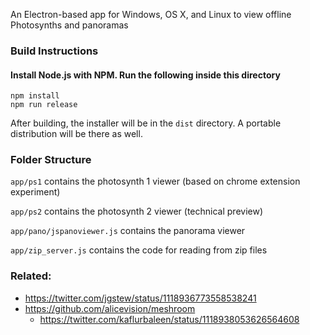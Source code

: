 An Electron-based app for Windows, OS X, and Linux to view offline Photosynths and panoramas

### Build Instructions
#### Install Node.js with NPM. Run the following inside this directory
```
npm install
npm run release
```
After building, the installer will be in the `dist` directory.  A portable distribution will be there as well.
### Folder Structure
`app/ps1` contains the photosynth 1 viewer (based on chrome extension experiment)

`app/ps2` contains the photosynth 2 viewer (technical preview)

`app/pano/jspanoviewer.js` contains the panorama viewer

`app/zip_server.js` contains the code for reading from zip files


### Related:
- https://twitter.com/jgstew/status/1118936773558538241
- https://github.com/alicevision/meshroom
  - https://twitter.com/kaflurbaleen/status/1118938053626564608
